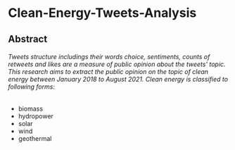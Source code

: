 # Clean-Energy-Tweets-Analysis
## Abstract

###### Tweets structure includings their words choice, sentiments, counts of retweets and likes are a measure of public opinion about the tweets' topic. This research aims to extract the public opinion on the topic of clean energy between January 2018 to August 2021. Clean energy is classified to following forms:
- biomass 
- hydropower
- solar 
- wind 
- geothermal
